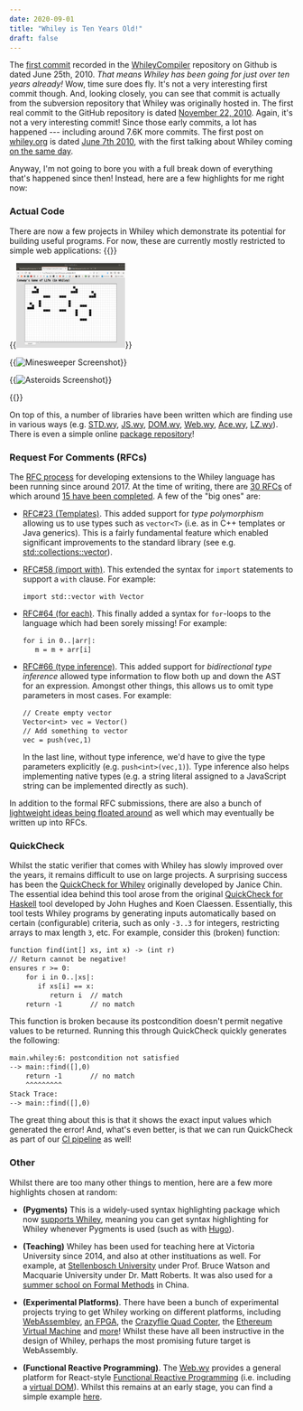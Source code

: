 ```yaml
---
date: 2020-09-01
title: "Whiley is Ten Years Old!"
draft: false
---
```


The [first commit](https://github.com/Whiley/WhileyCompiler/commit/0529dcf296877b89f0ddca2c942daff4a5e72429) recorded in the [WhileyCompiler](https://github.com/Whiley/WhileyCompiler) repository on Github is dated June 25th, 2010.  *That means Whiley has been going for just over ten years already!*  Wow, time sure does fly.  It's not a very interesting first commit though.  And, looking closely, you can see that commit is actually from the subversion repository that Whiley was originally hosted in.  The first real commit to the GitHub repository is dated [November 22, 2010](https://github.com/Whiley/WhileyCompiler/commit/63cb03b19b357757660b15058919c29f08fba3e5).  Again, it's not a very interesting commit!  Since those early commits, a lot has happened --- including around 7.6K more commits.  The first post on [whiley.org](http://whiley.org) is dated [June 7th 2010](http://whiley.org/2010/06/07/software-engineering-disasters-video/), with the first talking about Whiley coming [on the same day](http://whiley.org/2010/06/07/wjc-status-update/).

Anyway, I'm not going to bore you with a full break down of everything that's happened since then!  Instead, here are a few highlights for me right now:

### Actual Code

There are now a few projects in Whiley which demonstrate its potential for building useful programs.  For now, these are currently mostly restricted to simple web applications:
{{<showcase>}}

{{<img class="text-center" title="(Game of Life)" src="https://raw.githubusercontent.com/DavePearce/Conway.wy/master/assets/conway.png" height="150px" alt="Game of Life Screenshot" link="https://github.com/DavePearce/Conway.wy">}}

{{<img class="text-center" title="(Minesweeper)" src="https://raw.githubusercontent.com/DavePearce/Minesweeper.wy/master/assets/screenshot.png" height="150px" alt="Minesweeper Screenshot" link="https://github.com/DavePearce/Minesweeper.wy/">}}

{{<img class="text-center" title="(Asteroids)" src="https://raw.githubusercontent.com/DavePearce/Asteroids.wy/master/assets/asteroids.png" height="150px" alt="Asteroids Screenshot" link="https://github.com/DavePearce/Asteroids.wy/">}}

{{</showcase>}}

On top of this, a number of libraries have been written which are finding use in various ways (e.g. [STD.wy](https://github.com/Whiley/STD.wy), [JS.wy](https://github.com/Whiley/JS.wy), [DOM.wy](https://github.com/Whiley/DOM.wy), [Web.wy](https://github.com/DavePearce/Web.wy), [Ace.wy](https://github.com/DavePearce/Ace.wy), [LZ.wy](https://github.com/DavePearce/LZ.wy)).  There is even a simple online [package repository](https://github.com/Whiley/Repository)!

### Request For Comments (RFCs)

The [RFC process](https://github.com/Whiley/RFCs/) for developing extensions to the Whiley language has been running since around 2017.  At the time of writing, there are [30 RFCs](https://github.com/Whiley/RFCs/tree/master/text) of which around [15 have been completed](https://github.com/Whiley/WhileyCompiler/projects/9).  A few of the "big ones" are:

* [RFC#23 (Templates)](https://github.com/Whiley/RFCs/blob/master/text/0023-templates.md).  This added support for _type polymorphism_ allowing us to use types such as `vector<T>` (i.e. as in C++ templates or Java generics).  This is a fairly fundamental feature which enabled significant improvements to the standard library (see e.g. [std::collections::vector](https://github.com/Whiley/STD.wy/blob/develop/src/whiley/std/collections/vector.whiley)).

* [RFC#58 (import with)](https://github.com/Whiley/RFCs/blob/master/text/0058-importwith.md).  This extended the syntax for `import` statements to support a `with` clause.  For example:
  ```whiley
  import std::vector with Vector
  ```

* [RFC#64 (for each)](https://github.com/Whiley/RFCs/blob/master/text/0063-foreach.md).  This finally added a syntax for `for`-loops to the language which had been sorely missing!  For example:
  ```whiley
  for i in 0..|arr|:
     m = m + arr[i]
  ```

* [RFC#66 (type inference)](https://github.com/Whiley/RFCs/blob/master/text/0066-type-inference.md).  This added support for _bidirectional type inference_ allowed type information to flow both up and down the AST for an expression.  Amongst other things, this allows us to omit type parameters in most cases.  For example:
  ```whiley
  // Create empty vector
  Vector<int> vec = Vector()
  // Add something to vector
  vec = push(vec,1)
  ```
  
   In the last line, without type inference, we'd have to give the type parameters explicitly (e.g. `push<int>(vec,1)`).  Type inference also helps implementing native types (e.g. a string literal assigned to a JavaScript string can be implemented directly as such).

In addition to the formal RFC submissions, there are also a bunch of [lightweight ideas being floated around](https://github.com/Whiley/RFCs/issues) as well which may eventually be written up into RFCs.

### QuickCheck

Whilst the static verifier that comes with Whiley has slowly improved over the years, it remains difficult to use on large projects.  A surprising success has been the [QuickCheck for Whiley](https://whileydave.com/publications/chin18_engr489/) originally developed by Janice Chin.  The essential idea behind this tool arose from the original [QuickCheck for Haskell](https://en.wikipedia.org/wiki/QuickCheck) tool developed by John Hughes and Koen Claessen.  Essentially, this tool tests Whiley programs by generating inputs automatically based on certain (configurable) criteria, such as only `-3..3` for integers, restricting arrays to max length `3`, etc.  For example, consider this (broken) function:

```whiley
function find(int[] xs, int x) -> (int r)
// Return cannot be negative!
ensures r >= 0:
    for i in 0..|xs|:
       if xs[i] == x:
          return i  // match
    return -1       // no match
```

This function is broken because its postcondition doesn't permit negative values to be returned.  Running this through QuickCheck quickly generates the following:

```
main.whiley:6: postcondition not satisfied
--> main::find([],0)
    return -1       // no match
    ^^^^^^^^^
Stack Trace:
--> main::find([],0)
```

The great thing about this is that it shows the exact input values which generated the error!  And, what's even better, is that we can run QuickCheck as part of our [CI pipeline](https://github.com/marketplace/actions/whiley-build-action) as well!

### Other

Whilst there are too many other things to mention, here are a few more highlights chosen at random:

* **(Pygments)** This is a widely-used syntax highlighting package which now [supports Whiley](https://pygments.org/languages/), meaning you can get syntax highlighting for Whiley whenever Pygments is used (such as with [Hugo](https://gohugo.io)).

* **(Teaching)** Whiley has been used for teaching here at Victoria University since 2014, and also at other instituations as well.  For example, at [Stellenbosch University](https://www.sun.ac.za/english/Lists/news/DispForm.aspx?ID=4970) under Prof. Bruce Watson and Macquarie University under Dr. Matt Roberts.  It was also used for a [summer school on Formal Methods](https://link.springer.com/book/10.1007/978-3-030-17601-3) in China.

* **(Experimental Platforms)**.  There have been a bunch of experimental projects trying to get Whiley working on different platforms, including [WebAssembley](http://localhost:1313/publications/kumar19_engr489), [an FPGA](http://localhost:1313/publications/ppp18_vmil), the [Crazyflie Quad Copter](http://localhost:1313/publications/stevens14_engr489), the [Ethereum Virtual Machine](http://localhost:1313/publications/kumar19_engr489) and [more](http://localhost:1313/publications/ruarus13_engr489)!  Whilst these have all been instructive in the design of Whiley, perhaps the most promising future target is WebAssembly.

* **(Functional Reactive Programming)**.  The [Web.wy](https://github.com/DavePearce/Web.wy) provides a general platform for React-style [Functional Reactive Programming](https://en.wikipedia.org/wiki/Functional_reactive_programming) (i.e. including a [virtual DOM](https://en.wikipedia.org/wiki/React_(web_framework)#Virtual_DOM)).  Whilst this remains at an early stage, you can find a simple example [here](https://github.com/DavePearce/WebCalc.wy).

